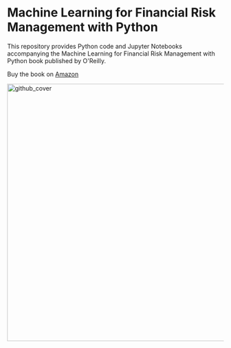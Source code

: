 # Machine Learning for Financial Risk Management with Python

This repository provides Python code and Jupyter Notebooks accompanying the Machine Learning for Financial Risk Management with Python book published by O'Reilly.

Buy the book on [Amazon](https://www.amazon.com/Machine-Learning-Financial-Management-Python/dp/1492085251)


<img width="600" alt="github_cover" src="https://user-images.githubusercontent.com/67332480/144273554-11ff4fd7-9be1-418f-9b3f-83f77f410b9e.png">
